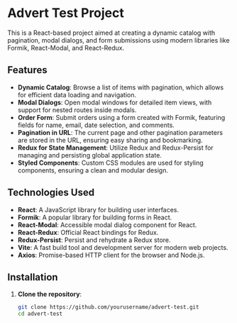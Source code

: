 # Advert Test Project

This is a React-based project aimed at creating a dynamic catalog with pagination, modal dialogs, and form submissions using modern libraries like Formik, React-Modal, and React-Redux.

## Features

- **Dynamic Catalog**: Browse a list of items with pagination, which allows for efficient data loading and navigation.
- **Modal Dialogs**: Open modal windows for detailed item views, with support for nested routes inside modals.
- **Order Form**: Submit orders using a form created with Formik, featuring fields for name, email, date selection, and comments.
- **Pagination in URL**: The current page and other pagination parameters are stored in the URL, ensuring easy sharing and bookmarking.
- **Redux for State Management**: Utilize Redux and Redux-Persist for managing and persisting global application state.
- **Styled Components**: Custom CSS modules are used for styling components, ensuring a clean and modular design.

## Technologies Used

- **React**: A JavaScript library for building user interfaces.
- **Formik**: A popular library for building forms in React.
- **React-Modal**: Accessible modal dialog component for React.
- **React-Redux**: Official React bindings for Redux.
- **Redux-Persist**: Persist and rehydrate a Redux store.
- **Vite**: A fast build tool and development server for modern web projects.
- **Axios**: Promise-based HTTP client for the browser and Node.js.

## Installation

1. **Clone the repository**:

   ```bash
   git clone https://github.com/yourusername/advert-test.git
   cd advert-test

